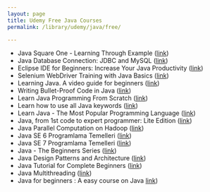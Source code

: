 ```yaml
---
layout: page
title: Udemy Free Java Courses
permalink: /library/udemy/java/free/

---
```


<ul>
<li>Java Square One - Learning Through Example (<a href="https://www.udemy.com/java-square-one-a-concise-course-with-examples/?dtcode=j9KkbMK2x0W5">link</a>)</li>
<li>Java Database Connection: JDBC and MySQL  (<a href="https://www.udemy.com/how-to-connect-java-jdbc-to-mysql/?dtcode=6T3DUZg2x0W5">link</a>)</li>
<li>Eclipse IDE for Beginners: Increase Your Java Productivity (<a href="https://www.udemy.com/luv2code-eclipse-ide-for-beginners/?dtcode=EBNPNFE2x0W5">link</a>)</li>
<li>Selenium WebDriver Training with Java Basics (<a href="https://www.udemy.com/selenium-training/?dtcode=tx23MUW2x0Wu">link</a>)</li>
<li>Learning Java. A video guide for beginners (<a href="https://www.udemy.com/java-tutorial-video/?dtcode=WoBcFx52x0Wu">link</a>)</li>
<li>Writing Bullet-Proof Code in Java (<a href="https://www.udemy.com/writing-bullet-proof-code-in-java/?dtcode=wreaAji2x0Wu">link</a>)</li>
<li>Learn Java Programming From Scratch (<a href="https://www.udemy.com/learn-java-programming-from-scratch/?dtcode=OCXqNIC2x0X2">link</a>)</li>
<li>Learn how to use all Java keywords (<a href="https://www.udemy.com/learn-how-to-use-all-50-java-keywords/?dtcode=pP67a7B2x0Xq">link</a>)</li>
<li>Learn Java - The Most Popular Programming Language  (<a href="https://www.udemy.com/learn-java-the-most-popular-programming-language/?dtcode=AlnCfLr2x0XS">link</a>)</li>
<li>Java, from 1st code to expert programmer: Lite Edition (<a href="https://www.udemy.com/java-online-tutorials/?dtcode=kBfELkr2x0XS">link</a>)</li>
<li>Java Parallel Computation on Hadoop (<a href="https://www.udemy.com/java-parallel-computation-on-hadoop-in-4-hours/?dtcode=VSvqcRH2x0Yk">link</a>)</li>
<li>Java SE 6 Programlama Temelleri  (<a href="https://www.udemy.com/temel-java-egitim-dersleri/?dtcode=yb9iDSA2x0Yk">link</a>)</li>
<li>Java SE 7 Programlama Temelleri (<a href="https://www.udemy.com/java-se-standard-edition/?dtcode=prCuRv02x0YO">link</a>)</li>
<li>Java - The Beginners Series (<a href="https://www.udemy.com/java-the-beginners-series/?dtcode=IQNI2MH2x0UZ">link</a>)</li>
<li>Java Design Patterns and Architecture (<a href="https://www.udemy.com/java-design-patterns-tutorial/?dtcode=2fh7gh92x0UZ">link</a>)</li>
<li>Java Tutorial for Complete Beginners (<a href="https://www.udemy.com/java-tutorial/?dtcode=DcdgX0C2x0UZ">link</a>)</li>
<li>Java Multithreading  (<a href="https://www.udemy.com/java-multithreading/?dtcode=jX9MkLg2x0TO">link</a>)</li>
<li>Java for beginners : A easy course on Java <a href="https://www.udemy.com/java-easy-tutorial/?dtcode=VkAauae2x0TO">link</a>)</li>
</ul>
